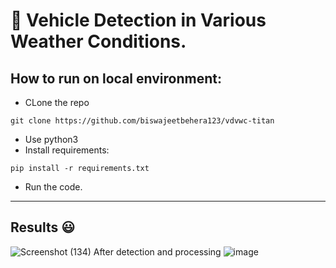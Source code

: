
# 🚗 Vehicle Detection in Various Weather Conditions. 


## How to run on local environment:
- CLone the repo
```
git clone https://github.com/biswajeetbehera123/vdvwc-titan
```
- Use python3
- Install requirements:
```
pip install -r requirements.txt
```
- Run the code.

___________________________________
 <a name="results"></a>
 ## Results 😃
 ![Screenshot (134)](https://github.com/biswajeetbehera123/vdvwc-titan/assets/107670354/369a307f-bf56-4b31-8507-1987b2c91b19)
 After detection and processing
![image](https://github.com/biswajeetbehera123/vdvwc-titan/assets/107670354/e5bd8db1-4080-4db1-baf7-6dc4c2a09481)


 
